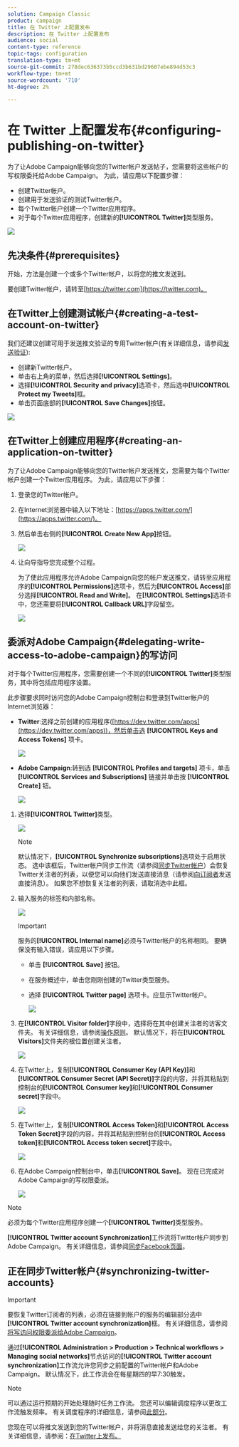 ```yaml
---
solution: Campaign Classic
product: campaign
title: 在 Twitter 上配置发布
description: 在 Twitter 上配置发布
audience: social
content-type: reference
topic-tags: configuration
translation-type: tm+mt
source-git-commit: 278dec636373b5ccd3b631bd29607ebe894d53c3
workflow-type: tm+mt
source-wordcount: '710'
ht-degree: 2%

---
```



# 在 Twitter 上配置发布{#configuring-publishing-on-twitter}

为了让Adobe Campaign能够向您的Twitter帐户发送帖子，您需要将这些帐户的写权限委托给Adobe Campaign。 为此，请应用以下配置步骤：

* 创建Twitter帐户。
* 创建用于发送验证的测试Twitter帐户。
* 每个Twitter帐户创建一个Twitter应用程序。
* 对于每个Twitter应用程序，创建新的&#x200B;**[!UICONTROL Twitter]**&#x200B;类型服务。

![](assets/social_diagram_twitter_service.png)

## 先决条件{#prerequisites}

开始，方法是创建一个或多个Twitter帐户，以将您的推文发送到。

要创建Twitter帐户，请转至[https://twitter.com](https://twitter.com)。

## 在Twitter上创建测试帐户{#creating-a-test-account-on-twitter}

我们还建议创建可用于发送推文验证的专用Twitter帐户(有关详细信息，请参阅[发送验证](../../social/using/publishing-on-twitter.md#sending-the-proof)):

* 创建新Twitter帐户。
* 单击右上角的菜单，然后选择&#x200B;**[!UICONTROL Settings]**。
* 选择&#x200B;**[!UICONTROL Security and privacy]**&#x200B;选项卡，然后选中&#x200B;**[!UICONTROL Protect my Tweets]**&#x200B;框。
* 单击页面底部的&#x200B;**[!UICONTROL Save Changes]**&#x200B;按钮。

![](assets/social_twitter_test_page.png)

## 在Twitter上创建应用程序{#creating-an-application-on-twitter}

为了让Adobe Campaign能够向您的Twitter帐户发送推文，您需要为每个Twitter帐户创建一个Twitter应用程序。 为此，请应用以下步骤：

1. 登录您的Twitter帐户。
1. 在Internet浏览器中输入以下地址：[https://apps.twitter.com/](https://apps.twitter.com/)。
1. 然后单击右侧的&#x200B;**[!UICONTROL Create New App]**&#x200B;按钮。

   ![](assets/social_create_twitter_app_001.png)

1. 让向导指导您完成整个过程。

   为了使此应用程序允许Adobe Campaign向您的帐户发送推文，请转至应用程序的&#x200B;**[!UICONTROL Permissions]**&#x200B;选项卡，然后为&#x200B;**[!UICONTROL Access]**&#x200B;部分选择&#x200B;**[!UICONTROL Read and Write]**。 在&#x200B;**[!UICONTROL Settings]**&#x200B;选项卡中，您还需要将&#x200B;**[!UICONTROL Callback URL]**&#x200B;字段留空。

   ![](assets/social_create_twitter_app_002.png)

## 委派对Adobe Campaign{#delegating-write-access-to-adobe-campaign}的写访问

对于每个Twitter应用程序，您需要创建一个不同的&#x200B;**[!UICONTROL Twitter]**&#x200B;类型服务，其中将包括应用程序设置。

此步骤要求同时访问您的Adobe Campaign控制台和登录到Twitter帐户的Internet浏览器：

* **Twitter**:选择之前创建的应用程序([https://dev.twitter.com/apps](https://dev.twitter.com/apps))，然后单击选 **[!UICONTROL Keys and Access Tokens]** 项卡。

   ![](assets/social_twitter_service_002.png)

* **Adobe Campaign**:转到选 **[!UICONTROL Profiles and targets]** 项卡，单击 **[!UICONTROL Services and Subscriptions]** 链接并单击按 **[!UICONTROL Create]** 钮。

   ![](assets/social_twitter_service_007.png)

1. 选择&#x200B;**[!UICONTROL Twitter]**&#x200B;类型。

   ![](assets/social_twitter_service_008.png)

   >[!NOTE]
   >
   >默认情况下，**[!UICONTROL Synchronize subscriptions]**&#x200B;选项处于启用状态。 选中该框后，Twitter帐户同步工作流（请参阅[同步Twitter帐户](#synchronizing-twitter-accounts)）会恢复Twitter关注者的列表，以便您可以向他们发送直接消息（请参阅[向订阅者](../../social/using/publishing-on-twitter.md#sending-direct-messages-to-subscribers)发送直接消息）。 如果您不想恢复关注者的列表，请取消选中此框。

1. 输入服务的标签和内部名称。

   ![](assets/social_twitter_service_009.png)

   >[!IMPORTANT]
   >
   >服务的&#x200B;**[!UICONTROL Internal name]**&#x200B;必须与Twitter帐户的名称相同。 要确保没有输入错误，请应用以下步骤。

   * 单击 **[!UICONTROL Save]** 按钮。
   * 在服务概述中，单击您刚刚创建的Twitter类型服务。
   * 选择 **[!UICONTROL Twitter page]** 选项卡。应显示Twitter帐户。

      ![](assets/social_twitter_service_010.png)

1. 在&#x200B;**[!UICONTROL Visitor folder]**&#x200B;字段中，选择将在其中创建关注者的访客文件夹。 有关详细信息，请参阅[操作原则](../../social/using/publishing-on-twitter.md#operating-principle)。 默认情况下，将在&#x200B;**[!UICONTROL Visitors]**&#x200B;文件夹的根位置创建关注者。

   ![](assets/social_twitter_service_010_b.png)

1. 在Twitter上，复制&#x200B;**[!UICONTROL Consumer Key (API Key)]**&#x200B;和&#x200B;**[!UICONTROL Consumer Secret (API Secret)]**&#x200B;字段的内容，并将其粘贴到控制台的&#x200B;**[!UICONTROL Consumer key]**&#x200B;和&#x200B;**[!UICONTROL Consumer secret]**&#x200B;字段中。

   ![](assets/social_twitter_service_012.png)

1. 在Twitter上，复制&#x200B;**[!UICONTROL Access Token]**&#x200B;和&#x200B;**[!UICONTROL Access Token Secret]**&#x200B;字段的内容，并将其粘贴到控制台的&#x200B;**[!UICONTROL Access token]**&#x200B;和&#x200B;**[!UICONTROL Access token secret]**&#x200B;字段中。

   ![](assets/social_twitter_service_013.png)

1. 在Adobe Campaign控制台中，单击&#x200B;**[!UICONTROL Save]**。 现在已完成对Adobe Campaign的写权限委派。

   ![](assets/social_twitter_service_014.png)

>[!NOTE]
>
>必须为每个Twitter应用程序创建一个&#x200B;**[!UICONTROL Twitter]**&#x200B;类型服务。

**[!UICONTROL Twitter account Synchronization]**&#x200B;工作流将Twitter帐户同步到Adobe Campaign。 有关详细信息，请参阅[同步Facebook页面](../../social/using/publishing-on-facebook-walls.md#synchronizing-facebook-pages)。

## 正在同步Twitter帐户{#synchronizing-twitter-accounts}

>[!IMPORTANT]
>
>要恢复Twitter订阅者的列表，必须在链接到帐户的服务的编辑部分选中&#x200B;**[!UICONTROL Twitter account synchronization]**&#x200B;框。 有关详细信息，请参阅[将写访问权限委派给Adobe Campaign](#delegating-write-access-to-adobe-campaign)。

通过&#x200B;**[!UICONTROL Administration > Production > Technical workflows > Managing social networks]**&#x200B;节点访问的&#x200B;**[!UICONTROL Twitter account synchronization]**&#x200B;工作流允许您同步之前配置的Twitter帐户和Adobe Campaign。 默认情况下，此工作流会在每星期四的早7:30触发。

>[!NOTE]
>
>可以通过运行预期的开始处理随时任务工作流。 您还可以编辑调度程序以更改工作流触发频率。 有关调度程序的详细信息，请参阅[此部分](../../workflow/using/scheduler.md)。

您现在可以将推文发送到您的Twitter帐户，并将消息直接发送给您的关注者。 有关详细信息，请参阅：[在Twitter上发布。](../../social/using/publishing-on-twitter.md)

